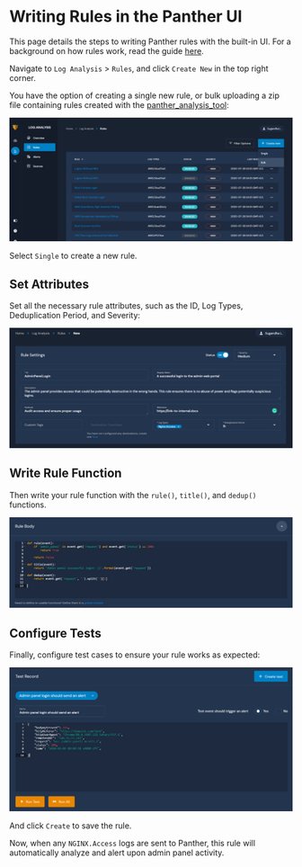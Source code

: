 # Writing Rules in the Panther UI

This page details the steps to writing Panther rules with the built-in UI. For a background on how rules work, read the guide [here](../rules/README.md).

Navigate to `Log Analysis` > `Rules`, and click `Create New` in the top right corner.

You have the option of creating a single new rule, or bulk uploading a zip file containing rules created with the [panther_analysis_tool](../../analysis/panther-analysis-tool.md):

![](../../.gitbook/assets/log-analysis/ui-write-rules-1.png)

Select `Single` to create a new rule.

## Set Attributes

Set all the necessary rule attributes, such as the ID, Log Types, Deduplication Period, and Severity:

![](../../.gitbook/assets/log-analysis/ui-write-rules-2.png)

## Write Rule Function

Then write your rule function with the `rule()`, `title()`, and `dedup()` functions.

![](../../.gitbook/assets/log-analysis/ui-write-rules-3.png)

## Configure Tests

Finally, configure test cases to ensure your rule works as expected:

![](../../.gitbook/assets/log-analysis/ui-write-rules-4.png)

And click `Create` to save the rule.

Now, when any `NGINX.Access` logs are sent to Panther, this rule will automatically analyze and alert upon admin panel activity.
